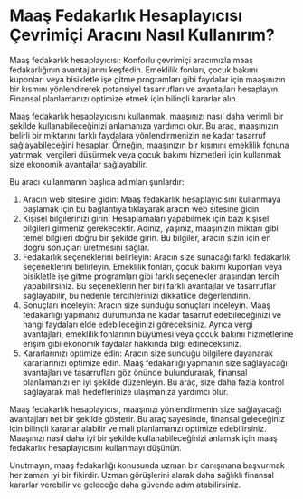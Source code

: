 Maaş Fedakarlık Hesaplayıcısı Çevrimiçi Aracını Nasıl Kullanırım?
=================================================================

Maaş fedakarlık hesaplayıcısı: Konforlu çevrimiçi aracımızla maaş fedakarlığının avantajlarını keşfedin. Emeklilik fonları, çocuk bakımı kuponları veya bisikletle işe gitme programları gibi faydalar için maaşınızın bir kısmını yönlendirerek potansiyel tasarrufları ve avantajları hesaplayın. Finansal planlamanızı optimize etmek için bilinçli kararlar alın.

Maaş fedakarlık hesaplayıcısını kullanmak, maaşınızı nasıl daha verimli bir şekilde kullanabileceğinizi anlamanıza yardımcı olur. Bu araç, maaşınızın belirli bir miktarını farklı faydalara yönlendirmenizin ne kadar tasarruf sağlayabileceğini hesaplar. Örneğin, maaşınızın bir kısmını emeklilik fonuna yatırmak, vergileri düşürmek veya çocuk bakımı hizmetleri için kullanmak size ekonomik avantajlar sağlayabilir.

Bu aracı kullanmanın başlıca adımları şunlardır:

1. Aracın web sitesine gidin: Maaş fedakarlık hesaplayıcısını kullanmaya başlamak için bu bağlantıya tıklayarak aracın web sitesine gidin.
2. Kişisel bilgilerinizi girin: Hesaplamaları yapabilmek için bazı kişisel bilgileri girmeniz gerekecektir. Adınız, yaşınız, maaşınızın miktarı gibi temel bilgileri doğru bir şekilde girin. Bu bilgiler, aracın sizin için en doğru sonuçları üretmesini sağlar.
3. Fedakarlık seçeneklerini belirleyin: Aracın size sunacağı farklı fedakarlık seçeneklerini belirleyin. Emeklilik fonları, çocuk bakımı kuponları veya bisikletle işe gitme programları gibi farklı seçenekler arasından tercih yapabilirsiniz. Bu seçeneklerin her biri farklı avantajlar ve tasarruflar sağlayabilir, bu nedenle tercihlerinizi dikkatlice değerlendirin.
4. Sonuçları inceleyin: Aracın size sunduğu sonuçları inceleyin. Maaş fedakarlığı yapmanız durumunda ne kadar tasarruf edebileceğinizi ve hangi faydaları elde edebileceğinizi göreceksiniz. Ayrıca vergi avantajları, emeklilik fonlarının büyümesi veya çocuk bakımı hizmetlerine erişim gibi ekonomik faydalar hakkında bilgi edineceksiniz.
5. Kararlarınızı optimize edin: Aracın size sunduğu bilgilere dayanarak kararlarınızı optimize edin. Maaş fedakarlığı yapmanın size sağlayacağı avantajları ve tasarrufları göz önünde bulundurarak, finansal planlamanızı en iyi şekilde düzenleyin. Bu araç, size daha fazla kontrol sağlayarak mali hedeflerinize ulaşmanıza yardımcı olur.

Maaş fedakarlık hesaplayıcısı, maaşınızı yönlendirmenin size sağlayacağı avantajları net bir şekilde gösterir. Bu araç sayesinde, finansal geleceğiniz için bilinçli kararlar alabilir ve mali planlamanızı optimize edebilirsiniz. Maaşınızı nasıl daha iyi bir şekilde kullanabileceğinizi anlamak için maaş fedakarlık hesaplayıcısını kullanmayı düşünün.

Unutmayın, maaş fedakarlığı konusunda uzman bir danışmana başvurmak her zaman iyi bir fikirdir. Uzman görüşlerini alarak daha sağlıklı finansal kararlar verebilir ve geleceğe daha güvende adım atabilirsiniz.